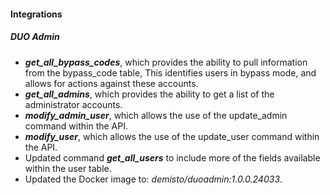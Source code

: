 
#### Integrations
##### DUO Admin
- ***get_all_bypass_codes***, which provides the ability to pull information from the bypass_code table, This identifies users in bypass mode, and allows for actions against these accounts.
- ***get_all_admins***, which provides the ability to get a list of the administrator accounts.
- ***modify_admin_user***, which allows the use of the update_admin command within the API.
- ***modify_user***, which allows the use of the update_user command within the API.
- Updated command ***get_all_users*** to include more of the fields available within the user table.
- Updated the Docker image to: *demisto/duoadmin:1.0.0.24033*.
